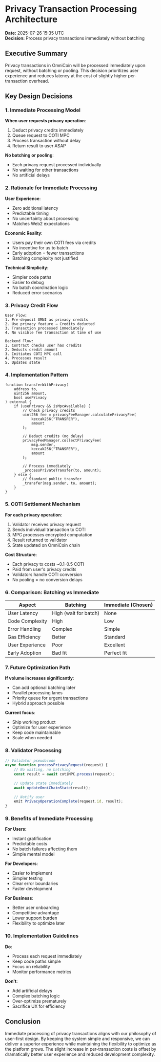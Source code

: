 # Privacy Transaction Processing Architecture

**Date:** 2025-07-26 15:35 UTC  
**Decision:** Process privacy transactions immediately without batching

## Executive Summary

Privacy transactions in OmniCoin will be processed immediately upon request, without batching or pooling. This decision prioritizes user experience and reduces latency at the cost of slightly higher per-transaction overhead.

## Key Design Decisions

### 1. Immediate Processing Model

**When user requests privacy operation**:
1. Deduct privacy credits immediately
2. Queue request to COTI MPC
3. Process transaction without delay
4. Return result to user ASAP

**No batching or pooling**:
- Each privacy request processed individually
- No waiting for other transactions
- No artificial delays

### 2. Rationale for Immediate Processing

**User Experience**:
- Zero additional latency
- Predictable timing
- No uncertainty about processing
- Matches Web2 expectations

**Economic Reality**:
- Users pay their own COTI fees via credits
- No incentive for us to batch
- Early adoption = fewer transactions
- Batching complexity not justified

**Technical Simplicity**:
- Simpler code paths
- Easier to debug
- No batch coordination logic
- Reduced error scenarios

### 3. Privacy Credit Flow

```
User Flow:
1. Pre-deposit OMNI as privacy credits
2. Use privacy feature → Credits deducted
3. Transaction processed immediately
4. No visible fee transaction at time of use

Backend Flow:
1. Contract checks user has credits
2. Deducts credit amount
3. Initiates COTI MPC call
4. Processes result
5. Updates state
```

### 4. Implementation Pattern

```solidity
function transferWithPrivacy(
    address to, 
    uint256 amount,
    bool usePrivacy
) external {
    if (usePrivacy && isMpcAvailable) {
        // Check privacy credits
        uint256 fee = privacyFeeManager.calculatePrivacyFee(
            keccak256("TRANSFER"), 
            amount
        );
        
        // Deduct credits (no delay)
        privacyFeeManager.collectPrivacyFee(
            msg.sender,
            keccak256("TRANSFER"),
            amount
        );
        
        // Process immediately
        _processPrivateTransfer(to, amount);
    } else {
        // Standard public transfer
        _transfer(msg.sender, to, amount);
    }
}
```

### 5. COTI Settlement Mechanism

**For each privacy operation**:
1. Validator receives privacy request
2. Sends individual transaction to COTI
3. MPC processes encrypted computation
4. Result returned to validator
5. State updated on OmniCoin chain

**Cost Structure**:
- Each privacy tx costs ~0.1-0.5 COTI
- Paid from user's privacy credits
- Validators handle COTI conversion
- No pooling = no conversion delays

### 6. Comparison: Batching vs Immediate

| Aspect | Batching | Immediate (Chosen) |
|--------|----------|-------------------|
| User Latency | High (wait for batch) | None |
| Code Complexity | High | Low |
| Error Handling | Complex | Simple |
| Gas Efficiency | Better | Standard |
| User Experience | Poor | Excellent |
| Early Adoption | Bad fit | Perfect fit |

### 7. Future Optimization Path

**If volume increases significantly**:
- Can add optional batching later
- Parallel processing lanes
- Priority queue for urgent transactions
- Hybrid approach possible

**Current focus**:
- Ship working product
- Optimize for user experience
- Keep code maintainable
- Scale when needed

### 8. Validator Processing

```javascript
// Validator pseudocode
async function processPrivacyRequest(request) {
    // No waiting, no batching
    const result = await cotiMPC.process(request);
    
    // Update state immediately
    await updateOmniChainState(result);
    
    // Notify user
    emit PrivacyOperationComplete(request.id, result);
}
```

### 9. Benefits of Immediate Processing

**For Users**:
- Instant gratification
- Predictable costs
- No batch failures affecting them
- Simple mental model

**For Developers**:
- Easier to implement
- Simpler testing
- Clear error boundaries
- Faster development

**For Business**:
- Better user onboarding
- Competitive advantage
- Lower support burden
- Flexibility to optimize later

### 10. Implementation Guidelines

**Do**:
- Process each request immediately
- Keep code paths simple
- Focus on reliability
- Monitor performance metrics

**Don't**:
- Add artificial delays
- Complex batching logic
- Over-optimize prematurely
- Sacrifice UX for efficiency

## Conclusion

Immediate processing of privacy transactions aligns with our philosophy of user-first design. By keeping the system simple and responsive, we can deliver a superior experience while maintaining the flexibility to optimize as the platform grows. The slight increase in per-transaction costs is offset by dramatically better user experience and reduced development complexity.